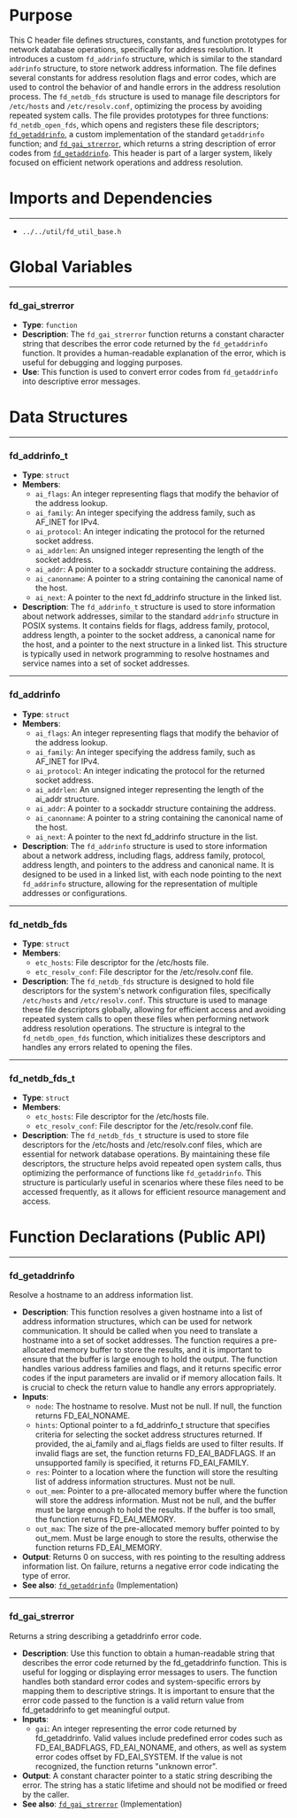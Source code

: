 # Purpose
This C header file defines structures, constants, and function prototypes for network database operations, specifically for address resolution. It introduces a custom `fd_addrinfo` structure, which is similar to the standard `addrinfo` structure, to store network address information. The file defines several constants for address resolution flags and error codes, which are used to control the behavior of and handle errors in the address resolution process. The `fd_netdb_fds` structure is used to manage file descriptors for `/etc/hosts` and `/etc/resolv.conf`, optimizing the process by avoiding repeated system calls. The file provides prototypes for three functions: `fd_netdb_open_fds`, which opens and registers these file descriptors; [`fd_getaddrinfo`](#fd_getaddrinfo), a custom implementation of the standard `getaddrinfo` function; and [`fd_gai_strerror`](#fd_gai_strerror), which returns a string description of error codes from [`fd_getaddrinfo`](#fd_getaddrinfo). This header is part of a larger system, likely focused on efficient network operations and address resolution.
# Imports and Dependencies

---
- `../../util/fd_util_base.h`


# Global Variables

---
### fd\_gai\_strerror
- **Type**: `function`
- **Description**: The `fd_gai_strerror` function returns a constant character string that describes the error code returned by the `fd_getaddrinfo` function. It provides a human-readable explanation of the error, which is useful for debugging and logging purposes.
- **Use**: This function is used to convert error codes from `fd_getaddrinfo` into descriptive error messages.


# Data Structures

---
### fd\_addrinfo\_t
- **Type**: `struct`
- **Members**:
    - `ai_flags`: An integer representing flags that modify the behavior of the address lookup.
    - `ai_family`: An integer specifying the address family, such as AF_INET for IPv4.
    - `ai_protocol`: An integer indicating the protocol for the returned socket address.
    - `ai_addrlen`: An unsigned integer representing the length of the socket address.
    - `ai_addr`: A pointer to a sockaddr structure containing the address.
    - `ai_canonname`: A pointer to a string containing the canonical name of the host.
    - `ai_next`: A pointer to the next fd_addrinfo structure in the linked list.
- **Description**: The `fd_addrinfo_t` structure is used to store information about network addresses, similar to the standard `addrinfo` structure in POSIX systems. It contains fields for flags, address family, protocol, address length, a pointer to the socket address, a canonical name for the host, and a pointer to the next structure in a linked list. This structure is typically used in network programming to resolve hostnames and service names into a set of socket addresses.


---
### fd\_addrinfo
- **Type**: `struct`
- **Members**:
    - `ai_flags`: An integer representing flags that modify the behavior of the address lookup.
    - `ai_family`: An integer specifying the address family, such as AF_INET for IPv4.
    - `ai_protocol`: An integer indicating the protocol for the returned socket address.
    - `ai_addrlen`: An unsigned integer representing the length of the ai_addr structure.
    - `ai_addr`: A pointer to a sockaddr structure containing the address.
    - `ai_canonname`: A pointer to a string containing the canonical name of the host.
    - `ai_next`: A pointer to the next fd_addrinfo structure in the list.
- **Description**: The `fd_addrinfo` structure is used to store information about a network address, including flags, address family, protocol, address length, and pointers to the address and canonical name. It is designed to be used in a linked list, with each node pointing to the next `fd_addrinfo` structure, allowing for the representation of multiple addresses or configurations.


---
### fd\_netdb\_fds
- **Type**: `struct`
- **Members**:
    - `etc_hosts`: File descriptor for the /etc/hosts file.
    - `etc_resolv_conf`: File descriptor for the /etc/resolv.conf file.
- **Description**: The `fd_netdb_fds` structure is designed to hold file descriptors for the system's network configuration files, specifically `/etc/hosts` and `/etc/resolv.conf`. This structure is used to manage these file descriptors globally, allowing for efficient access and avoiding repeated system calls to open these files when performing network address resolution operations. The structure is integral to the `fd_netdb_open_fds` function, which initializes these descriptors and handles any errors related to opening the files.


---
### fd\_netdb\_fds\_t
- **Type**: `struct`
- **Members**:
    - `etc_hosts`: File descriptor for the /etc/hosts file.
    - `etc_resolv_conf`: File descriptor for the /etc/resolv.conf file.
- **Description**: The `fd_netdb_fds_t` structure is used to store file descriptors for the /etc/hosts and /etc/resolv.conf files, which are essential for network database operations. By maintaining these file descriptors, the structure helps avoid repeated open system calls, thus optimizing the performance of functions like `fd_getaddrinfo`. This structure is particularly useful in scenarios where these files need to be accessed frequently, as it allows for efficient resource management and access.


# Function Declarations (Public API)

---
### fd\_getaddrinfo<!-- {{#callable_declaration:fd_getaddrinfo}} -->
Resolve a hostname to an address information list.
- **Description**: This function resolves a given hostname into a list of address information structures, which can be used for network communication. It should be called when you need to translate a hostname into a set of socket addresses. The function requires a pre-allocated memory buffer to store the results, and it is important to ensure that the buffer is large enough to hold the output. The function handles various address families and flags, and it returns specific error codes if the input parameters are invalid or if memory allocation fails. It is crucial to check the return value to handle any errors appropriately.
- **Inputs**:
    - `node`: The hostname to resolve. Must not be null. If null, the function returns FD_EAI_NONAME.
    - `hints`: Optional pointer to a fd_addrinfo_t structure that specifies criteria for selecting the socket address structures returned. If provided, the ai_family and ai_flags fields are used to filter results. If invalid flags are set, the function returns FD_EAI_BADFLAGS. If an unsupported family is specified, it returns FD_EAI_FAMILY.
    - `res`: Pointer to a location where the function will store the resulting list of address information structures. Must not be null.
    - `out_mem`: Pointer to a pre-allocated memory buffer where the function will store the address information. Must not be null, and the buffer must be large enough to hold the results. If the buffer is too small, the function returns FD_EAI_MEMORY.
    - `out_max`: The size of the pre-allocated memory buffer pointed to by out_mem. Must be large enough to store the results, otherwise the function returns FD_EAI_MEMORY.
- **Output**: Returns 0 on success, with res pointing to the resulting address information list. On failure, returns a negative error code indicating the type of error.
- **See also**: [`fd_getaddrinfo`](fd_getaddrinfo.c.driver.md#fd_getaddrinfo)  (Implementation)


---
### fd\_gai\_strerror<!-- {{#callable_declaration:fd_gai_strerror}} -->
Returns a string describing a getaddrinfo error code.
- **Description**: Use this function to obtain a human-readable string that describes the error code returned by the fd_getaddrinfo function. This is useful for logging or displaying error messages to users. The function handles both standard error codes and system-specific errors by mapping them to descriptive strings. It is important to ensure that the error code passed to the function is a valid return value from fd_getaddrinfo to get meaningful output.
- **Inputs**:
    - `gai`: An integer representing the error code returned by fd_getaddrinfo. Valid values include predefined error codes such as FD_EAI_BADFLAGS, FD_EAI_NONAME, and others, as well as system error codes offset by FD_EAI_SYSTEM. If the value is not recognized, the function returns "unknown error".
- **Output**: A constant character pointer to a static string describing the error. The string has a static lifetime and should not be modified or freed by the caller.
- **See also**: [`fd_gai_strerror`](fd_getaddrinfo.c.driver.md#fd_gai_strerror)  (Implementation)


